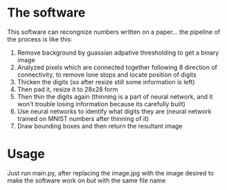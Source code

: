 # The software
This software can recongnize numbers written on a paper... the pipeline of the process is like this:
1) Remove background by guassian adpative thresholding to get a binary image
2) Analyzed pixels which are connected together following 8 direction of connectivity, to remove lone stops and locate position of digits
3) Thicken the digits (so after resize still some information is left)
4) Then pad it, resize it to 28x28 form
5) Then thin the digits again (thinning is a part of neural network, and it won't trouble losing information because its carefully built)
6) Use neural networks to identify what digits they are (neural network trained on MNIST numbers after thinning of it)
7) Draw bounding boxes and then return the resultant image
# Usage
Just run main.py, after replacing the image.jpg with the image desired to make the software work on but with the same file name
